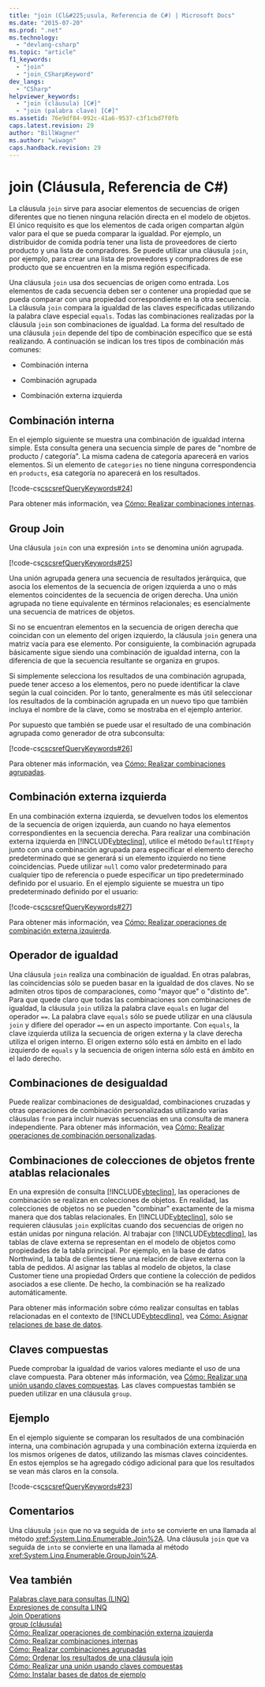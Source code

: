 ```yaml
---
title: "join (Cl&#225;usula, Referencia de C#) | Microsoft Docs"
ms.date: "2015-07-20"
ms.prod: ".net"
ms.technology: 
  - "devlang-csharp"
ms.topic: "article"
f1_keywords: 
  - "join"
  - "join_CSharpKeyword"
dev_langs: 
  - "CSharp"
helpviewer_keywords: 
  - "join (cláusula) [C#]"
  - "join (palabra clave) [C#]"
ms.assetid: 76e9df84-092c-41a6-9537-c3f1cbd7f0fb
caps.latest.revision: 29
author: "BillWagner"
ms.author: "wiwagn"
caps.handback.revision: 29
---
```

# join (Cl&#225;usula, Referencia de C#)
La cláusula `join` sirve para asociar elementos de secuencias de origen diferentes que no tienen ninguna relación directa en el modelo de objetos.  El único requisito es que los elementos de cada origen compartan algún valor para el que se pueda comparar la igualdad.  Por ejemplo, un distribuidor de comida podría tener una lista de proveedores de cierto producto y una lista de compradores.  Se puede utilizar una cláusula `join`, por ejemplo, para crear una lista de proveedores y compradores de ese producto que se encuentren en la misma región especificada.  
  
 Una cláusula `join` usa dos secuencias de origen como entrada.  Los elementos de cada secuencia deben ser o contener una propiedad que se pueda comparar con una propiedad correspondiente en la otra secuencia.  La cláusula `join` compara la igualdad de las claves especificadas utilizando la palabra clave especial `equals`.  Todas las combinaciones realizadas por la cláusula `join` son combinaciones de igualdad.  La forma del resultado de una cláusula `join` depende del tipo de combinación específico que se está realizando.  A continuación se indican los tres tipos de combinación más comunes:  
  
-   Combinación interna  
  
-   Combinación agrupada  
  
-   Combinación externa izquierda  
  
## Combinación interna  
 En el ejemplo siguiente se muestra una combinación de igualdad interna simple.  Esta consulta genera una secuencia simple de pares de "nombre de producto \/ categoría".  La misma cadena de categoría aparecerá en varios elementos.  Si un elemento de `categories` no tiene ninguna correspondencia en `products`, esa categoría no aparecerá en los resultados.  
  
 [!code-cs[cscsrefQueryKeywords#24](../../../csharp/language-reference/keywords/codesnippet/CSharp/join-clause_1.cs)]  
  
 Para obtener más información, vea [Cómo: Realizar combinaciones internas](../../../csharp/programming-guide/linq-query-expressions/how-to-perform-inner-joins.md).  
  
## Group Join  
 Una cláusula `join` con una expresión `into` se denomina unión agrupada.  
  
 [!code-cs[cscsrefQueryKeywords#25](../../../csharp/language-reference/keywords/codesnippet/CSharp/join-clause_2.cs)]  
  
 Una unión agrupada genera una secuencia de resultados jerárquica, que asocia los elementos de la secuencia de origen izquierda a uno o más elementos coincidentes de la secuencia de origen derecha.  Una unión agrupada no tiene equivalente en términos relacionales; es esencialmente una secuencia de matrices de objetos.  
  
 Si no se encuentran elementos en la secuencia de origen derecha que coincidan con un elemento del origen izquierdo, la cláusula `join` genera una matriz vacía para ese elemento.  Por consiguiente, la combinación agrupada básicamente sigue siendo una combinación de igualdad interna, con la diferencia de que la secuencia resultante se organiza en grupos.  
  
 Si simplemente selecciona los resultados de una combinación agrupada, puede tener acceso a los elementos, pero no puede identificar la clave según la cual coinciden.  Por lo tanto, generalmente es más útil seleccionar los resultados de la combinación agrupada en un nuevo tipo que también incluya el nombre de la clave, como se mostraba en el ejemplo anterior.  
  
 Por supuesto que también se puede usar el resultado de una combinación agrupada como generador de otra subconsulta:  
  
 [!code-cs[cscsrefQueryKeywords#26](../../../csharp/language-reference/keywords/codesnippet/CSharp/join-clause_3.cs)]  
  
 Para obtener más información, vea [Cómo: Realizar combinaciones agrupadas](../../../csharp/programming-guide/linq-query-expressions/how-to-perform-grouped-joins.md).  
  
## Combinación externa izquierda  
 En una combinación externa izquierda, se devuelven todos los elementos de la secuencia de origen izquierda, aun cuando no haya elementos correspondientes en la secuencia derecha.  Para realizar una combinación externa izquierda en [!INCLUDE[vbteclinq](../../../csharp/includes/vbteclinq-md.md)], utilice el método `DefaultIfEmpty` junto con una combinación agrupada para especificar el elemento derecho predeterminado que se generará si un elemento izquierdo no tiene coincidencias.  Puede utilizar `null` como valor predeterminado para cualquier tipo de referencia o puede especificar un tipo predeterminado definido por el usuario.  En el ejemplo siguiente se muestra un tipo predeterminado definido por el usuario:  
  
 [!code-cs[cscsrefQueryKeywords#27](../../../csharp/language-reference/keywords/codesnippet/CSharp/join-clause_4.cs)]  
  
 Para obtener más información, vea [Cómo: Realizar operaciones de combinación externa izquierda](../../../csharp/programming-guide/linq-query-expressions/how-to-perform-left-outer-joins.md).  
  
## Operador de igualdad  
 Una cláusula `join` realiza una combinación de igualdad.  En otras palabras, las coincidencias sólo se pueden basar en la igualdad de dos claves.  No se admiten otros tipos de comparaciones, como "mayor que" o "distinto de".  Para que quede claro que todas las combinaciones son combinaciones de igualdad, la cláusula `join` utiliza la palabra clave `equals` en lugar del operador `==`.  La palabra clave `equals` sólo se puede utilizar en una cláusula `join` y difiere del operador `==` en un aspecto importante.  Con `equals`, la clave izquierda utiliza la secuencia de origen externa y la clave derecha utiliza el origen interno.  El origen externo sólo está en ámbito en el lado izquierdo de `equals` y la secuencia de origen interna sólo está en ámbito en el lado derecho.  
  
## Combinaciones de desigualdad  
 Puede realizar combinaciones de desigualdad, combinaciones cruzadas y otras operaciones de combinación personalizadas utilizando varias cláusulas `from` para incluir nuevas secuencias en una consulta de manera independiente.  Para obtener más información, vea [Cómo: Realizar operaciones de combinación personalizadas](../../../csharp/programming-guide/linq-query-expressions/how-to-perform-custom-join-operations.md).  
  
## Combinaciones de colecciones de objetos frente atablas relacionales  
 En una expresión de consulta [!INCLUDE[vbteclinq](../../../csharp/includes/vbteclinq-md.md)], las operaciones de combinación se realizan en colecciones de objetos.  En realidad, las colecciones de objetos no se pueden "combinar" exactamente de la misma manera que dos tablas relacionales.  En [!INCLUDE[vbteclinq](../../../csharp/includes/vbteclinq-md.md)], sólo se requieren cláusulas `join` explícitas cuando dos secuencias de origen no están unidas por ninguna relación.  Al trabajar con [!INCLUDE[vbtecdlinq](../../../csharp/includes/vbtecdlinq-md.md)], las tablas de clave externa se representan en el modelo de objetos como propiedades de la tabla principal.  Por ejemplo, en la base de datos Northwind, la tabla de clientes tiene una relación de clave externa con la tabla de pedidos.  Al asignar las tablas al modelo de objetos, la clase Customer tiene una propiedad Orders que contiene la colección de pedidos asociados a ese cliente.  De hecho, la combinación se ha realizado automáticamente.  
  
 Para obtener más información sobre cómo realizar consultas en tablas relacionadas en el contexto de [!INCLUDE[vbtecdlinq](../../../csharp/includes/vbtecdlinq-md.md)], vea [Cómo: Asignar relaciones de base de datos](../Topic/How%20to:%20Map%20Database%20Relationships.md).  
  
## Claves compuestas  
 Puede comprobar la igualdad de varios valores mediante el uso de una clave compuesta.  Para obtener más información, vea [Cómo: Realizar una unión usando claves compuestas](../../../csharp/programming-guide/linq-query-expressions/how-to-join-by-using-composite-keys.md).  Las claves compuestas también se pueden utilizar en una cláusula `group`.  
  
## Ejemplo  
 En el ejemplo siguiente se comparan los resultados de una combinación interna, una combinación agrupada y una combinación externa izquierda en los mismos orígenes de datos, utilizando las mismas claves coincidentes.  En estos ejemplos se ha agregado código adicional para que los resultados se vean más claros en la consola.  
  
 [!code-cs[cscsrefQueryKeywords#23](../../../csharp/language-reference/keywords/codesnippet/CSharp/join-clause_5.cs)]  
  
## Comentarios  
 Una cláusula `join` que no va seguida de `into` se convierte en una llamada al método <xref:System.Linq.Enumerable.Join%2A>.  Una cláusula `join` que va seguida de `into` se convierte en una llamada al método <xref:System.Linq.Enumerable.GroupJoin%2A>.  
  
## Vea también  
 [Palabras clave para consultas \(LINQ\)](../../../csharp/language-reference/keywords/query-keywords.md)   
 [Expresiones de consulta LINQ](../../../csharp/programming-guide/linq-query-expressions/index.md)   
 [Join Operations](../../../visual-basic/programming-guide/concepts/linq/join-operations.md)   
 [group \(cláusula\)](../../../csharp/language-reference/keywords/group-clause.md)   
 [Cómo: Realizar operaciones de combinación externa izquierda](../../../csharp/programming-guide/linq-query-expressions/how-to-perform-left-outer-joins.md)   
 [Cómo: Realizar combinaciones internas](../../../csharp/programming-guide/linq-query-expressions/how-to-perform-inner-joins.md)   
 [Cómo: Realizar combinaciones agrupadas](../../../csharp/programming-guide/linq-query-expressions/how-to-perform-grouped-joins.md)   
 [Cómo: Ordenar los resultados de una cláusula join](../../../csharp/programming-guide/linq-query-expressions/how-to-order-the-results-of-a-join-clause.md)   
 [Cómo: Realizar una unión usando claves compuestas](../../../csharp/programming-guide/linq-query-expressions/how-to-join-by-using-composite-keys.md)   
 [Cómo: Instalar bases de datos de ejemplo](../Topic/How%20to:%20Install%20Sample%20Databases.md)